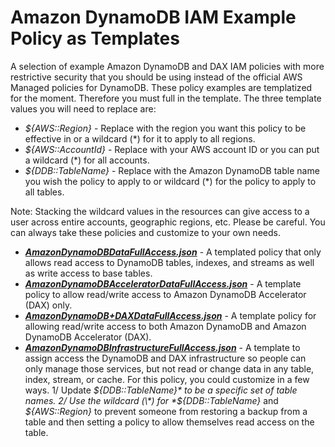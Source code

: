 # Amazon DynamoDB IAM Example Policy as Templates

A selection of example Amazon DynamoDB and DAX IAM policies with more restrictive security that you should be using instead of the official AWS Managed policies for DynamoDB. These policy examples are templatized for the moment. Therefore you must full in the template. The three template values you will need to replace are:

* *${AWS::Region}* - Replace with the region you want this policy to be effective in or a wildcard (*) for it to apply to all regions.
* *${AWS::AccountId}* - Replace with your AWS account ID or you can put a wildcard (*) for all accounts.
* *${DDB::TableName}* - Replace with the Amazon DynamoDB table name you wish the policy to apply to or wildcard (*) for the policy to apply to all tables.

Note: Stacking the wildcard values in the resources can give access to a user across entire accounts, geographic regions, etc. Please be careful. You can always take these policies and customize to your own needs.

* ***[AmazonDynamoDBDataFullAccess.json](./AmazonDynamoDBDataFullAccess.json)*** - A templated policy that only allows read access to DynamoDB tables, indexes, and streams as well as write access to base tables.
* ***[AmazonDynamoDBAcceleratorDataFullAccess.json](./AmazonDynamoDBAcceleratorDataFullAccess.json)*** - A template policy to allow read/write access to Amazon DynamoDB Accelerator (DAX) only.
* ***[AmazonDynamoDB+DAXDataFullAccess.json](./AmazonDynamoDB+DAXDataFullAccess.json)*** - A template policy for allowing read/write access to both Amazon DynamoDB and Amazon DynamoDB Accelerator (DAX).
* ***[AmazonDynamoDBInfrastructureFullAccess.json](./AmazonDynamoDBInfrastructureFullAccess.json)*** - A template to assign access the DynamoDB and DAX infrastructure so people can only manage those services, but not read or change data in any table, index, stream, or cache. For this policy, you could customize in a few ways. 1/ Update *${DDB::TableName}* to be a specific set of table names. 2/ Use the wildcard (\*) for *${DDB::TableName}* and *${AWS::Region}* to prevent someone from restoring a backup from a table and then setting a policy to allow themselves read access on the table.
